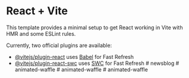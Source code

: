 # React + Vite

This template provides a minimal setup to get React working in Vite with HMR and some ESLint rules.

Currently, two official plugins are available:

- [@vitejs/plugin-react](https://github.com/vitejs/vite-plugin-react/blob/main/packages/plugin-react/README.md) uses [Babel](https://babeljs.io/) for Fast Refresh
- [@vitejs/plugin-react-swc](https://github.com/vitejs/vite-plugin-react-swc) uses [SWC](https://swc.rs/) for Fast Refresh
#   n e w s b l o g  
 #   a n i m a t e d - w a f f l e  
 #   a n i m a t e d - w a f f l e  
 #   a n i m a t e d - w a f f l e  
 